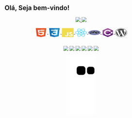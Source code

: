 ## Olá, Seja bem-vindo!
<div align="center">
  <a href="https://github.com/ElbertJean/ElbertJean/">
  <img height="180em" src="https://github-readme-stats.vercel.app/api?username=ElbertJean&show_icons=true&theme=dracula&include_all_commits=true&count_private=true"/>
  <img height="180em" src="https://github-readme-stats.vercel.app/api/top-langs/?username=ElbertJean&layout=compact&langs_count=7&theme=dracula"/>
</div>
  
<div align="center"><br>
  <img align="center" alt="Elbert-HTML" height="30" width="40" src="https://raw.githubusercontent.com/devicons/devicon/master/icons/html5/html5-original.svg">
  <img align="center" alt="Elbert-CSS" height="30" width="40" src="https://raw.githubusercontent.com/devicons/devicon/master/icons/css3/css3-original.svg">
  <img align="center" alt="Elbert-Js" height="30" width="40" src="https://raw.githubusercontent.com/devicons/devicon/master/icons/javascript/javascript-plain.svg">
  <img align="center" alt="Elbert-React" height="30" width="40" src="https://raw.githubusercontent.com/devicons/devicon/master/icons/react/react-original.svg">
  <img align="center" alt="Elbert-Php" height="30" width="40" src="https://raw.githubusercontent.com/devicons/devicon/master/icons/php/php-original.svg">
  <img align="center" alt="Elbert-Csharp" height="30" width="40" src="https://raw.githubusercontent.com/devicons/devicon/master/icons/csharp/csharp-original.svg">
  <img align="center" alt="Elbert-Wordpress" height="30" width="40" src="https://raw.githubusercontent.com/devicons/devicon/master/icons/wordpress/wordpress-plain.svg">
</div>
  
  ##
 
<div align="center">
  <a href="mailto:elbertjean.work@gmail.com"><img src="https://img.shields.io/badge/-Gmail-%23333?style=for-the-badge&logo=gmail&logoColor=white" target="_blank"></a>
  <a href="https://instagram.com/elbertjean" target="_blank"><img src="https://img.shields.io/badge/-Instagram-%23E4405F?style=for-the-badge&logo=instagram&logoColor=white" target="_blank"></a>
  <a href="https://www.linkedin.com/in/elbert-jean-1757b017b/" target="_blank"><img src="https://img.shields.io/badge/-LinkedIn-%230077B5?style=for-the-badge&logo=linkedin&logoColor=white" target="_blank"></a> 
  <a href="https://twitter.com/ElbertJean2" target="_blank"><img src="https://img.shields.io/badge/Twitter-1DA1F2?style=for-the-badge&logo=twitter&logoColor=white"></a>
  <a href="https://www.youtube.com/channel/UC6ukkxbjA5NEqQxz5hECGIw" target="_blank"><img src="https://img.shields.io/badge/YouTube-FF0000?style=for-the-badge&logo=youtube&logoColor=white" target="_blank"></a>
  <a href="https://api.whatsapp.com/send?phone=5512991231288"><img src="https://img.shields.io/badge/WhatsApp-25D366?style=for-the-badge&logo=whatsapp&logoColor=white"></a>
 
  ![Snake animation](https://github.com/ElbertJean/ElbertJean/blob/output/github-contribution-grid-snake.svg)
</div>
